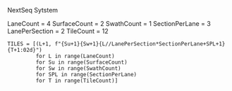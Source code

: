 NextSeq Sytstem

LaneCount = 4
SurfaceCount = 2
SwathCount = 1
SectionPerLane = 3
LanePerSection = 2
TileCount = 12

```
TILES = [(L+1, f"{Su+1}{Sw+1}{L//LanePerSection*SectionPerLane+SPL+1}{T+1:02d}")
         for L in range(LaneCount)
         for Su in range(SurfaceCount)
         for Sw in range(SwathCount)
         for SPL in range(SectionPerLane)
         for T in range(TileCount)]
```